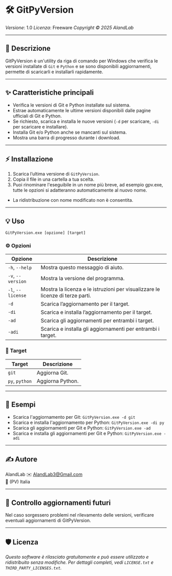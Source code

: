# 🛠️ GitPyVersion

*Versione*: 1.0
*Licenza*: Freeware
*Copyright © 2025 AlandLab*

---

## 📝 Descrizione

GitPyVersion è un'utility da riga di comando per Windows che verifica le versioni installate di `Git` e `Python` e se sono disponibili aggiornamenti, permette di scaricarli e installarli rapidamente.

---

## ✨ Caratteristiche principali

- Verifica le versioni di Git e Python installate sul sistema.
- Estrae automaticamente le ultime versioni disponibili dalle pagine ufficiali di Git e Python.
- Se richiesto, scarica e installa le nuove versioni (`-d` per scaricare, `-di` per scaricare e installare).
- Installa Git e/o Python anche se mancanti sul sistema.
- Mostra una barra di progresso durante i download.

---

## ⚡ Installazione

1. Scarica l’ultima versione di `GitPyVersion`.
2. Copia il file in una cartella a tua scelta.
3. Puoi rinominare l'eseguibile in un nome più breve, ad esempio gpv.exe, tutte le opzioni si adatteranno automaticamente al nuovo nome.

* La ridistribuzione con nome modificato non è consentita.

---

## 💡 Uso
```
GitPyVersion.exe [opzione] [target]
```

### ⚙️ Opzioni

| Opzione           | Descrizione                                                                   |
| ----------------- | ----------------------------------------------------------------------------- |
| `-h`, `--help`    | Mostra questo messaggio di aiuto.                                             |
| `-v`, `--version` | Mostra la versione del programma.                                             |
| `-l`, `--license` | Mostra la licenza e le istruzioni per visualizzare le licenze di terze parti. |
| `-d`              | Scarica l’aggiornamento per il target.                                        |
| `-di`             | Scarica e installa l’aggiornamento per il target.                             |
| `-ad`             | Scarica gli aggiornamenti per entrambi i target.                              |
| `-adi`            | Scarica e installa gli aggiornamenti per entrambi i target.                   |

### 🎯 Target

| Target         | Descrizione      |
| -------------- | ---------------- |
| `git`          | Aggiorna Git.    |
| `py`, `python` | Aggiorna Python. |

---

## 📌 Esempi

- Scarica l'aggiornamento per Git: `GitPyVersion.exe -d git`  
- Scarica e installa l'aggiornamento per Python: `GitPyVersion.exe -di py`  
- Scarica gli aggiornamenti per Git e Python: `GitPyVersion.exe -ad`  
- Scarica e installa gli aggiornamenti per Git e Python: `GitPyVersion.exe -adi`

---

## ✍️ Autore

AlandLab
✉️ [AlandLab3@Gmail.com](mailto:AlandLab3@Gmail.com)  
📍 (PV) Italia

---

## 🔄 Controllo aggiornamenti futuri

Nel caso sorgessero problemi nel rilevamento delle versioni, verificare eventuali aggiornamenti di GitPyVersion.

---

## 🛡️ Licenza

*Questo software è rilasciato gratuitamente e può essere utilizzato e ridistribuito senza modifiche.*
*Per dettagli completi, vedi `LICENSE.txt` e `THIRD_PARTY_LICENSES.txt`.*
